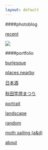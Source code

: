 ```yaml
---
layout: default
---
```


####photoblog

[recent](recent)

![](https://euklidean.github.io/images/hp1.jpg)

####portfolio

[burlesque](burlesque)

[places nearby](places-nearby)

[日本酒](nihonshu)

[秋田竿燈まつり](kantou)

[portrait](portrait)

[landscape](landscape)

[random](random)

[moth sailing (a&d)](moth-sailing)


[about](about)


